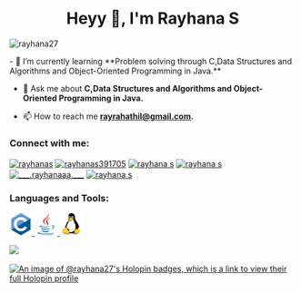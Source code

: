 
<h1 align="center">Heyy 👋, I'm Rayhana S</h1>
<p align="left"> <img src="https://komarev.com/ghpvc/?username=rayhana27&label=Profile%20views&color=0e75b6&style=flat" alt="rayhana27" /> </p>
- 🌱 I’m currently learning **Problem solving through C,Data Structures and Algorithms and Object-Oriented Programming in Java.**

- 💬 Ask me about **C,Data Structures and Algorithms and Object-Oriented Programming in Java.**

- 📫 How to reach me **rayrahathil@gmail.com.**

<h3 align="left">Connect with me:</h3>
<p align="left">
<a href="https://dev.to/rayhanas" target="blank"><img align="center" src="https://raw.githubusercontent.com/rahuldkjain/github-profile-readme-generator/master/src/images/icons/Social/devto.svg" alt="rayhanas" height="30" width="40" /></a>
<a href="https://twitter.com/rayhanas391705" target="blank"><img align="center" src="https://raw.githubusercontent.com/rahuldkjain/github-profile-readme-generator/master/src/images/icons/Social/twitter.svg" alt="rayhanas391705" height="30" width="40" /></a>
<a href="https://linkedin.com/in/rayhana s" target="blank"><img align="center" src="https://raw.githubusercontent.com/rahuldkjain/github-profile-readme-generator/master/src/images/icons/Social/linked-in-alt.svg" alt="rayhana s" height="30" width="40" /></a>
<a href="https://fb.com/rayhana s" target="blank"><img align="center" src="https://raw.githubusercontent.com/rahuldkjain/github-profile-readme-generator/master/src/images/icons/Social/facebook.svg" alt="rayhana s" height="30" width="40" /></a>
<a href="https://instagram.com/___.rayhanaaa.___" target="blank"><img align="center" src="https://raw.githubusercontent.com/rahuldkjain/github-profile-readme-generator/master/src/images/icons/Social/instagram.svg" alt="___.rayhanaaa.___" height="30" width="40" /></a>
<a href="https://www.hackerrank.com/rayhana s" target="blank"><img align="center" src="https://raw.githubusercontent.com/rahuldkjain/github-profile-readme-generator/master/src/images/icons/Social/hackerrank.svg" alt="rayhana s" height="30" width="40" /></a>
</p>

<h3 align="left">Languages and Tools:</h3>
<p align="left"> <a href="https://www.cprogramming.com/" target="_blank" rel="noreferrer"> <img src="https://raw.githubusercontent.com/devicons/devicon/master/icons/c/c-original.svg" alt="c" width="40" height="40"/> </a> <a href="https://www.java.com" target="_blank" rel="noreferrer"> <img src="https://raw.githubusercontent.com/devicons/devicon/master/icons/java/java-original.svg" alt="java" width="40" height="40"/> </a> <a href="https://www.linux.org/" target="_blank" rel="noreferrer"> <img src="https://raw.githubusercontent.com/devicons/devicon/master/icons/linux/linux-original.svg" alt="linux" width="40" height="40"/> </a> </p>


![](https://quotes-github-readme.vercel.app/api?type=horizontal&theme=radical)

[![An image of @rayhana27's Holopin badges, which is a link to view their full Holopin profile](https://holopin.me/rayhana27)](https://holopin.io/@rayhana27)


<!-- Proudly created with GPRM ( https://gprm.itsvg.in ) -->

